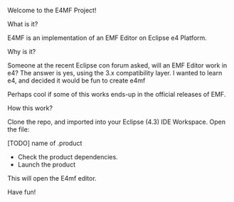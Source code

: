 Welcome to the E4MF Project! 

What is it? 

E4MF is an implementation of an EMF Editor on Eclipse e4 Platform. 


Why is it? 

Someone at the recent Eclipse con forum asked, will an EMF Editor 
work in e4? The answer is yes, using the 3.x compatibility layer. 
I wanted to learn e4, and decided it would be fun to create e4mf 

Perhaps cool if some of this works ends-up in the official releases of 
EMF. 


How this work? 

Clone the repo, and imported into your Eclipse (4.3) IDE Workspace. 
Open the file: 


[TODO] name of .product


- Check the product dependencies. 
- Launch the product


This will open the E4mf editor. 



Have fun! 
